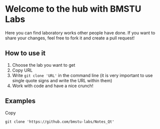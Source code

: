 # Welcome to the hub with BMSTU Labs
Here you can find laboratory works other people have done. If you want to share your changes, feel free to fork it and create a pull request!

## How to use it
1. Choose the lab you want to get
2. Copy URL
3. Write `git clone 'URL'` in the command line (it is very important to use single quote signs and write the URL within them)
5. Work with code and have a nice crunch!

## Examples
Copy
```
git clone 'https://github.com/bmstu-labs/Notes_Qt'
```
